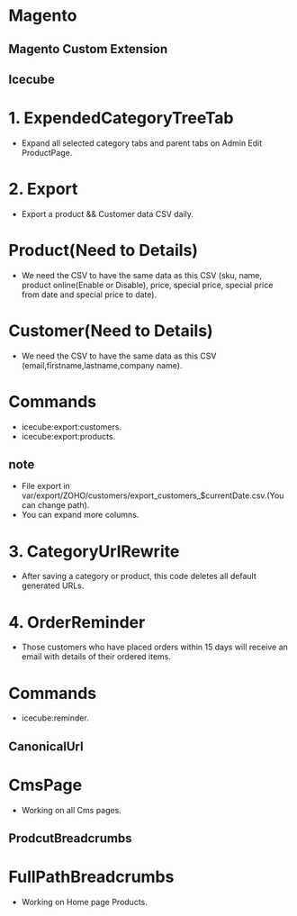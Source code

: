 # Magento

## Magento Custom Extension

## Icecube
# 1. ExpendedCategoryTreeTab 
 *  Expand all selected category tabs and parent tabs on Admin Edit ProductPage.

# 2. Export 
 *  Export a product && Customer data  CSV daily.
 # Product(Need to Details)
   * We need the CSV to have the same data as this CSV (sku, name, product online(Enable or Disable), price, special price, special price from date and special price to date).
 # Customer(Need to Details)
  * We need the CSV to have the same data as this CSV (email,firstname,lastname,company name).
 # Commands
  * icecube:export:customers.
  * icecube:export:products.
  ## note 
   * File export in  var/export/ZOHO/customers/export_customers_$currentDate.csv.(You can change path).
   * You can expand more columns.
  # 3. CategoryUrlRewrite 
  *  After saving a category or product, this code deletes all default generated URLs. 
  # 4. OrderReminder 
  *  Those customers who have placed orders within 15 days will receive an email with details of their  ordered items.
 # Commands 
  * icecube:reminder.


 ## CanonicalUrl
 # CmsPage
 * Working  on  all Cms pages.

 ## ProdcutBreadcrumbs
 # FullPathBreadcrumbs
 * Working on Home page Products.

   